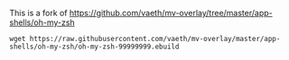 This is a fork of https://github.com/vaeth/mv-overlay/tree/master/app-shells/oh-my-zsh

```
wget https://raw.githubusercontent.com/vaeth/mv-overlay/master/app-shells/oh-my-zsh/oh-my-zsh-99999999.ebuild
```
